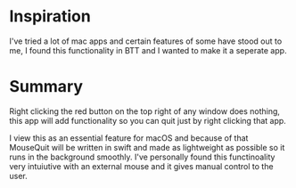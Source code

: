 # Inspiration

I've tried a lot of mac apps and certain features of some have stood out to me, I found this functionality in BTT and I wanted to make it a seperate app.

# Summary


Right clicking the red button on the top right of any window does nothing, this app will add functionality so you can quit just by right clicking that app.

I view this as an essential feature for macOS and because of that MouseQuit will be written in swift and made as lightweight as possible so it runs in the background smoothly. I've personally found this functinoality very intuiutive with an external mouse and it gives manual control to the user.
